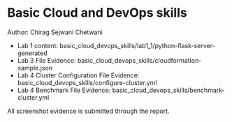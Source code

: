 # Basic Cloud and DevOps skills

Author: Chirag Sejwani Chetwani 

- Lab 1 content: basic_cloud_devops_skills/lab1_1/python-flask-server-generated
- Lab 3 File Evidence: basic_cloud_devops_skills/cloudformation-sample.json
- Lab 4 Cluster Configuration File Evidence: basic_cloud_devops_skills/configure-cluster.yml
- Lab 4 Benchmark File Evidence: basic_cloud_devops_skills/benchmark-cluster.yml

All screenshot evidence is submitted through the report.